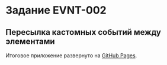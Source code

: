# Задание EVNT-002
## Пересылка кастомных событий между элементами
Итоговое приложение развернуто на [GitHub Pages](https://flatdragon.github.io/ifmo-js-evnt-002/).